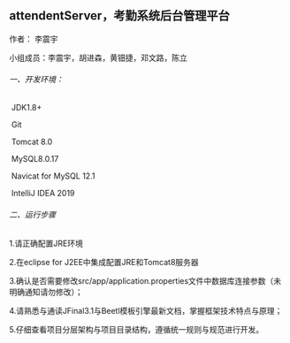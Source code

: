 ## attendentServer，考勤系统后台管理平台

作者： 李震宇       

小组成员：李震宇，胡进森，黄钿捷，邓文路，陈立        

###### 一、开发环境：     

​	JDK1.8+    

​	Git  

​	Tomcat 8.0    

​	MySQL8.0.17 

​	Navicat for MySQL 12.1

​	IntelliJ IDEA 2019

###### 二、运行步骤     

1.请正确配置JRE环境    

2.在eclipse for J2EE中集成配置JRE和Tomcat8服务器    

3.确认是否需要修改src/app/application.properties文件中数据库连接参数（未明确通知请勿修改）；    

4.请熟悉与通读JFinal3.1与Beetl模板引擎最新文档，掌握框架技术特点与原理；   

5.仔细查看项目分层架构与项目目录结构，遵循统一规则与规范进行开发。    